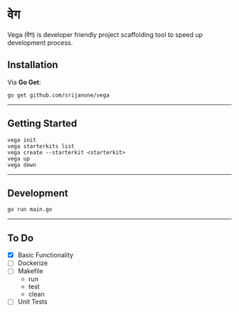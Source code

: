 # वेग

Vega (वेग) is developer friendly project scaffolding tool to speed up development process.


## Installation

Via **Go Get**:

```
go get github.com/srijanone/vega
```
---

## Getting Started

```console
vega init
vega starterkits list
vega create --starterkit <starterkit>
vega up
vega down
```
---

## Development

`go run main.go`

---

## To Do

- [x] Basic Functionality
- [ ] Dockerize
- [ ] Makefile
  - run
  - test
  - clean
- [ ] Unit Tests
